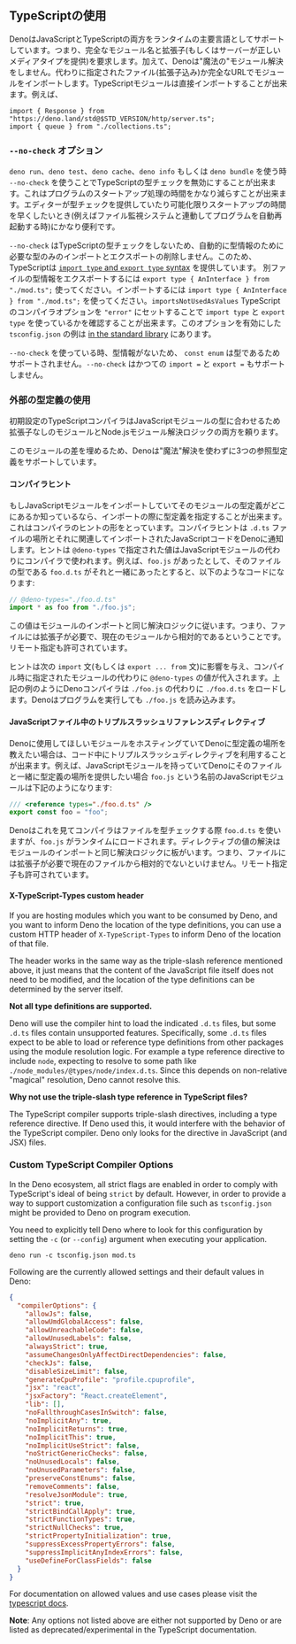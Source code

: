 <!-- ## Using TypeScript -->
## TypeScriptの使用

<!-- TODO(lucacasonato): text on 'just import .ts' -->

<!--
Deno supports both JavaScript and TypeScript as first class languages at
runtime. This means it requires fully qualified module names, including the
extension (or a server providing the correct media type). In addition, Deno has
no "magical" module resolution. Instead, imported modules are specified as files
(including extensions) or fully qualified URL imports. Typescript modules can be
directly imported. E.g.
-->
DenoはJavaScriptとTypeScriptの両方をランタイムの主要言語としてサポートしています。つまり、完全なモジュール名と拡張子(もしくはサーバーが正しいメディアタイプを提供)を要求します。加えて、Denoは"魔法の"モジュール解決をしません。代わりに指定されたファイル(拡張子込み)か完全なURLでモジュールをインポートします。TypeScriptモジュールは直接インポートすることが出来ます。例えば、

```
import { Response } from "https://deno.land/std@$STD_VERSION/http/server.ts";
import { queue } from "./collections.ts";
```

<!-- ### `--no-check` option -->
### `--no-check` オプション

<!--
When using `deno run`, `deno test`, `deno cache`,`deno info`, or `deno bundle`
you can specify the `--no-check` flag to disable TypeScript type checking. This
can significantly reduce the time that program startup takes. This can be very
useful when type checking is provided by your editor and you want startup time
to be as fast as possible (for example when restarting the program automatically
with a file watcher).
-->
`deno run`、`deno test`、`deno cache`、`deno info` もしくは `deno bundle` を使う時 `--no-check` を使うことでTypeScriptの型チェックを無効にすることが出来ます。これはプログラムのスタートアップ処理の時間をかなり減らすことが出来ます。エディターが型チェックを提供していたり可能化限りスタートアップの時間を早くしたいとき(例えばファイル監視システムと連動してプログラムを自動再起動する時)にかなり便利です。

<!--
Because `--no-check` does not do TypeScript type checking we can not
automatically remove type only imports and exports as this would require type
information. For this purpose TypeScript provides the
[`import type` and `export type` syntax](https://www.typescriptlang.org/docs/handbook/release-notes/typescript-3-8.html#type-only-imports-and-exports).
To export a type in a different file use
`export type { AnInterface } from "./mod.ts";`. To import a type use
`import type { AnInterface } from "./mod.ts";`. You can check that you are using
`import type` and `export type` where necessary by setting the
`importsNotUsedAsValues` TypeScript compiler option to `"error"`. You can see an
example `tsconfig.json` with this option
[in the standard library](https://github.com/denoland/deno/blob/master/std/tsconfig_test.json).
-->
`--no-check` はTypeScriptの型チェックをしないため、自動的に型情報のために必要な型のみのインポートとエクスポートの削除しません。このため、TypeScriptは [`import type` and `export type` syntax](https://www.typescriptlang.org/docs/handbook/release-notes/typescript-3-8.html#type-only-imports-and-exports) を提供しています。
別ファイルの型情報をエクスポートするには `export type { AnInterface } from "./mod.ts";` 使ってください。インポートするには `import type { AnInterface } from "./mod.ts";` を使ってください。`importsNotUsedAsValues` TypeScriptのコンパイラオプションを `"error"` にセットすることで `import type` と `export type` を使っているかを確認することが出来ます。このオプションを有効にした `tsconfig.json` の例は [in the standard library](https://github.com/denoland/deno/blob/master/std/tsconfig_test.json) にあります。

<!--
Because there is no type information when using `--no-check`, `const enum` is
not supported because it is type-directed. `--no-check` also does not support
the legacy `import =` and `export =` syntax.
-->
`--no-check` を使っている時、型情報がないため、 `const enum` は型であるためサポートされません。`--no-check` はかつての `import =` と `export =` もサポートしません。

<!-- ### Using external type definitions -->
### 外部の型定義の使用

<!--
The out of the box TypeScript compiler though relies on both extension-less
modules and the Node.js module resolution logic to apply types to JavaScript
modules.
-->
初期設定のTypeScriptコンパイラはJavaScriptモジュールの型に合わせるため拡張子なしのモジュールとNode.jsモジュール解決ロジックの両方を頼ります。

<!--
In order to bridge this gap, Deno supports three ways of referencing type
definition files without having to resort to "magic" resolution.
-->
このモジュールの差を埋めるため、Denoは"魔法"解決を使わずに3つの参照型定義をサポートしています。

<!-- #### Compiler hint -->
#### コンパイラヒント

<!--
If you are importing a JavaScript module, and you know where the type definition
for that module is located, you can specify the type definition at import. This
takes the form of a compiler hint. Compiler hints inform Deno the location of
`.d.ts` files and the JavaScript code that is imported that they relate to. The
hint is `@deno-types` and when specified the value will be used in the compiler
instead of the JavaScript module. For example, if you had `foo.js`, but you know
that alongside of it was `foo.d.ts` which was the types for the file, the code
would look like this:
-->
もしJavaScriptモジュールをインポートしていてそのモジュールの型定義がどこにあるか知っているなら、インポートの際に型定義を指定することが出来ます。これはコンパイラのヒントの形をとっています。コンパイラヒントは `.d.ts` ファイルの場所とそれに関連してインポートされたJavaScriptコードをDenoに通知します。ヒントは `@deno-types` で指定された値はJavaScriptモジュールの代わりにコンパイラで使われます。例えば、`foo.js` があったとして、そのファイルの型である `foo.d.ts` がそれと一緒にあったとすると、以下のようなコードになります:

```ts
// @deno-types="./foo.d.ts"
import * as foo from "./foo.js";
```

<!--
The value follows the same resolution logic as importing a module, meaning the
file needs to have an extension and is relative to the current module. Remote
specifiers are also allowed.
-->
この値はモジュールのインポートと同じ解決ロジックに従います。つまり、ファイルには拡張子が必要で、現在のモジュールから相対的であるということです。リモート指定も許可されています。

<!--
The hint affects the next `import` statement (or `export ... from` statement)
where the value of the `@deno-types` will be substituted at compile time instead
of the specified module. Like in the above example, the Deno compiler will load
`./foo.d.ts` instead of `./foo.js`. Deno will still load `./foo.js` when it runs
the program.
-->
ヒントは次の `import` 文(もしくは `export ... from` 文)に影響を与え、コンパイル時に指定されたモジュールの代わりに `@deno-types` の値が代入されます。上記の例のようにDenoコンパイラは `./foo.js` の代わりに `./foo.d.ts` をロードします。Denoはプログラムを実行しても `./foo.js` を読み込みます。

<!-- #### Triple-slash reference directive in JavaScript files -->
#### JavaScriptファイル中のトリプルスラッシュリファレンスディレクティブ

<!--
If you are hosting modules which you want to be consumed by Deno, and you want
to inform Deno about the location of the type definitions, you can utilize a
triple-slash directive in the actual code. For example, if you have a JavaScript
module and you would like to provide Deno with the location of the type
definition which happens to be alongside that file, your JavaScript module named
`foo.js` might look like this:
-->
Denoに使用してほしいモジュールをホスティングていてDenoに型定義の場所を教えたい場合は、コード中にトリプルスラッシュディレクティブを利用することが出来ます。例えば、JavaScriptモジュールを持っていてDenoにそのファイルと一緒に型定義の場所を提供したい場合 `foo.js` という名前のJavaScriptモジュールは下記のようになります:

```js
/// <reference types="./foo.d.ts" />
export const foo = "foo";
```

<!--
Deno will see this, and the compiler will use `foo.d.ts` when type checking the
file, though `foo.js` will be loaded at runtime. The resolution of the value of
the directive follows the same resolution logic as importing a module, meaning
the file needs to have an extension and is relative to the current file. Remote
specifiers are also allowed.
-->
Denoはこれを見てコンパイラはファイルを型チェックする際 `foo.d.ts` を使いますが、`foo.js` がランタイムにロードされます。ディレクティブの値の解決はモジュールのインポートと同じ解決ロジックに板がいます。つまり、ファイルには拡張子が必要で現在のファイルから相対的でないといけません。リモート指定子も許可されています。

#### X-TypeScript-Types custom header

If you are hosting modules which you want to be consumed by Deno, and you want
to inform Deno the location of the type definitions, you can use a custom HTTP
header of `X-TypeScript-Types` to inform Deno of the location of that file.

The header works in the same way as the triple-slash reference mentioned above,
it just means that the content of the JavaScript file itself does not need to be
modified, and the location of the type definitions can be determined by the
server itself.

**Not all type definitions are supported.**

Deno will use the compiler hint to load the indicated `.d.ts` files, but some
`.d.ts` files contain unsupported features. Specifically, some `.d.ts` files
expect to be able to load or reference type definitions from other packages
using the module resolution logic. For example a type reference directive to
include `node`, expecting to resolve to some path like
`./node_modules/@types/node/index.d.ts`. Since this depends on non-relative
"magical" resolution, Deno cannot resolve this.

**Why not use the triple-slash type reference in TypeScript files?**

The TypeScript compiler supports triple-slash directives, including a type
reference directive. If Deno used this, it would interfere with the behavior of
the TypeScript compiler. Deno only looks for the directive in JavaScript (and
JSX) files.

### Custom TypeScript Compiler Options

In the Deno ecosystem, all strict flags are enabled in order to comply with
TypeScript's ideal of being `strict` by default. However, in order to provide a
way to support customization a configuration file such as `tsconfig.json` might
be provided to Deno on program execution.

You need to explicitly tell Deno where to look for this configuration by setting
the `-c` (or `--config`) argument when executing your application.

```shell
deno run -c tsconfig.json mod.ts
```

Following are the currently allowed settings and their default values in Deno:

```json
{
  "compilerOptions": {
    "allowJs": false,
    "allowUmdGlobalAccess": false,
    "allowUnreachableCode": false,
    "allowUnusedLabels": false,
    "alwaysStrict": true,
    "assumeChangesOnlyAffectDirectDependencies": false,
    "checkJs": false,
    "disableSizeLimit": false,
    "generateCpuProfile": "profile.cpuprofile",
    "jsx": "react",
    "jsxFactory": "React.createElement",
    "lib": [],
    "noFallthroughCasesInSwitch": false,
    "noImplicitAny": true,
    "noImplicitReturns": true,
    "noImplicitThis": true,
    "noImplicitUseStrict": false,
    "noStrictGenericChecks": false,
    "noUnusedLocals": false,
    "noUnusedParameters": false,
    "preserveConstEnums": false,
    "removeComments": false,
    "resolveJsonModule": true,
    "strict": true,
    "strictBindCallApply": true,
    "strictFunctionTypes": true,
    "strictNullChecks": true,
    "strictPropertyInitialization": true,
    "suppressExcessPropertyErrors": false,
    "suppressImplicitAnyIndexErrors": false,
    "useDefineForClassFields": false
  }
}
```

For documentation on allowed values and use cases please visit the
[typescript docs](https://www.typescriptlang.org/docs/handbook/compiler-options.html).

**Note**: Any options not listed above are either not supported by Deno or are
listed as deprecated/experimental in the TypeScript documentation.
